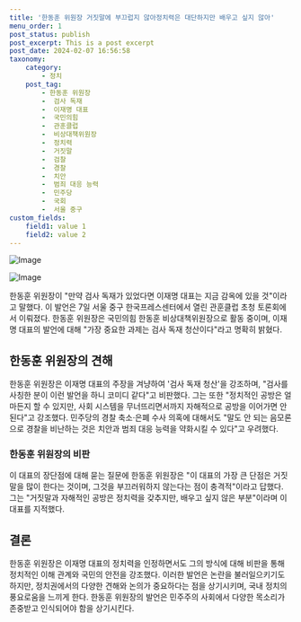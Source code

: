 ```yaml
---
title: '한동훈 위원장 거짓말에 부끄럽지 않아정치력은 대단하지만 배우고 싶지 않아'
menu_order: 1
post_status: publish
post_excerpt: This is a post excerpt
post_date: 2024-02-07 16:56:58
taxonomy:
    category:
        - 정치
    post_tag:
        - 한동훈 위원장
        -  검사 독재
        -  이재명 대표
        -  국민의힘
        -  관훈클럽
        -  비상대책위원장
        -  정치력
        -  거짓말
        -  검찰
        -  경찰
        -  치안
        -  범죄 대응 능력
        -  민주당
        -  국회
        -  서울 중구
custom_fields:
    field1: value 1
    field2: value 2
---
```


![Image](https://imgnews.pstatic.net/image/001/2024/02/07/PYH2024020709540001300_P4_20240207140714361.jpg?type=w647)

![Image](https://imgnews.pstatic.net/image/001/2024/02/07/PYH2024020708300001300_P4_20240207140714364.jpg?type=w647)


한동훈 위원장이 "만약 검사 독재가 있었다면 이재명 대표는 지금 감옥에 있을 것"이라고 말했다. 이 발언은 7일 서울 중구 한국프레스센터에서 열린 관훈클럽 초청 토론회에서 이뤄졌다. 한동훈 위원장은 국민의힘 한동훈 비상대책위원장으로 활동 중이며, 이재명 대표의 발언에 대해 "가장 중요한 과제는 검사 독재 청산이다"라고 명확히 밝혔다. 

## 한동훈 위원장의 견해
한동훈 위원장은 이재명 대표의 주장을 겨냥하여 '검사 독재 청산'을 강조하며, "검사를 사칭한 분이 이런 발언을 하니 코미디 같다"고 비판했다. 그는 또한 "정치적인 공방은 얼마든지 할 수 있지만, 사회 시스템을 무너뜨리면서까지 자해적으로 공방을 이어가면 안 된다"고 강조했다. 민주당의 경찰 축소·은폐 수사 의혹에 대해서도 "말도 안 되는 음모론으로 경찰을 비난하는 것은 치안과 범죄 대응 능력을 약화시킬 수 있다"고 우려했다.

### 한동훈 위원장의 비판
이 대표의 장단점에 대해 묻는 질문에 한동훈 위원장은 "이 대표의 가장 큰 단점은 거짓말을 많이 한다는 것이며, 그것을 부끄러워하지 않는다는 점이 충격적"이라고 답했다. 그는 "거짓말과 자해적인 공방은 정치력을 갖추지만, 배우고 싶지 않은 부분"이라며 이 대표를 지적했다.

## 결론
한동훈 위원장은 이재명 대표의 정치력을 인정하면서도 그의 방식에 대해 비판을 통해 정치적인 이해 관계와 국민의 안전을 강조했다. 이러한 발언은 논란을 불러일으키기도 하지만, 정치권에서의 다양한 견해와 논의가 중요하다는 점을 상기시키며, 국내 정치의 풍요로움을 느끼게 한다. 한동훈 위원장의 발언은 민주주의 사회에서 다양한 목소리가 존중받고 인식되어야 함을 상기시킨다.
